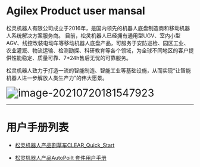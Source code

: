 # Agilex Product user mansal 

松灵机器人有限公司成立于2016年，是国内领先的机器人底盘制造商和移动机器人系统解决方案服务商。 目前，松灵机器人已经拥有通用型UGV、室内小型AGV、线控改装电动车等移动机器人底盘产品，可服务于安防巡检、园区工业、农业灌溉、物流运输、检测勘探、科研教育等各个领域，为全球不同地区的客户提供性能稳定、质量可靠、7*24h售后无忧的可靠服务。

松灵机器人致力于打造一流的智能制造、智能工业等基础设施，从而实现“让智能机器人进一步解放人类生产力”的伟大愿景。

<img src="https://github.com/agilexrobotics/agilex.io/blob/master/image/image-20210720181547923.png" alt="image-20210720181547923" style="zoom:200%;" />

------


# 用户手册列表

* [松灵机器人产品割草车CLEAR_Quick_Start](https://agilexrobotics.gitbook.io/agilex/)

* [松灵机器人产品AutoPoilt 套件用户手册](https://agilexrobotics.gitbook.io/clear-yong-hu-shou-ce/)
